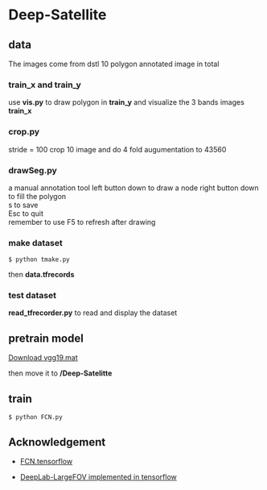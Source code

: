 # Deep-Satellite

## data
 The images come from dstl
 10 polygon annotated image in total
### train_x and train_y
 use **vis.py** to draw polygon in **train_y** and visualize the 3 bands images **train_x**

### crop.py
 stride = 100 
 crop 10 image and do 4 fold augumentation to 43560

### drawSeg.py
  a manual annotation tool 
  left button down to draw a node 
  right button down to fill the polygon  
  s to save  
  Esc to quit  
  remember to use F5 to refresh after drawing 

### make dataset
```shell
$ python tmake.py
```
  then **data.tfrecords**
### test dataset
  **read_tfrecorder.py** to read and display the dataset

## pretrain model

[Download vgg19.mat](http://www.vlfeat.org/matconvnet/models/beta16/imagenet-vgg-verydeep-19.mat)

 then move it to **/Deep-Satelitte**

## train

```shell
$ python FCN.py
```

## Acknowledgement
- [FCN.tensorflow](https://github.com/shekkizh/FCN.tensorflow)

- [DeepLab-LargeFOV implemented in tensorflow](https://github.com/DrSleep/tensorflow-deeplab-lfov)
